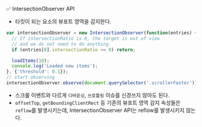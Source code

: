 ✅ IntersectionObserver API
* 타킷이 되는 요소의 뷰포트 영역을 감지한다.
```javascript
var intersectionObserver = new IntersectionObserver(function(entries) {
  // If intersectionRatio is 0, the target is out of view
  // and we do not need to do anything.
  if (entries[0].intersectionRatio <= 0) return;

  loadItems(10);
  console.log('Loaded new items');
}, {'threshold': 0.1});
// start observing
intersectionObserver.observe(document.querySelector('.scrollerFooter'));
```

* 스크롤 이벤트와 다르게 `디바운싱`, `쓰로틀링` 이슈를 신경쓰지 않아도 된다.
* `offsetTop`, `getBoundingClientRect` 등 기존의 뷰포트 영역 감지 속성들은 `reflow`를 발생시키는데, IntersectionObserver API는 reflow를 발생시키지 않는다.